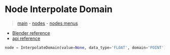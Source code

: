 # Node Interpolate Domain

> [main](../structure.md) - [nodes](nodes.md) - [nodes menus](nodes_menus.md)

- [Blender reference](https://docs.blender.org/manual/en/latest/modeling/geometry_nodes/utilities/interpolate_domain.html)
 - [api reference]({node.blender_python_ref})

```python
node = InterpolateDomain(value=None, data_type='FLOAT', domain='POINT')```
